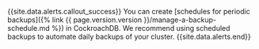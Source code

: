 {{site.data.alerts.callout_success}}
You can create [schedules for periodic backups]({% link {{ page.version.version }}/manage-a-backup-schedule.md %}) in CockroachDB. We recommend using scheduled backups to automate daily backups of your cluster.
{{site.data.alerts.end}}